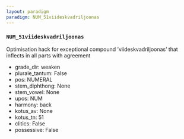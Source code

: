 ```yaml
---
layout: paradigm
paradigm: NUM_51viideskvadriljoonas
---
```

### ` NUM_51viideskvadriljoonas `

Optimisation hack for exceptional compound ’viideskvadriljoonas’ that inflects in all parts with agreement
* grade_dir: weaken
* plurale_tantum: False
* pos: NUMERAL
* stem_diphthong: None
* stem_vowel: None
* upos: NUM
* harmony: back
* kotus_av: None
* kotus_tn: 51
* clitics: False
* possessive: False
